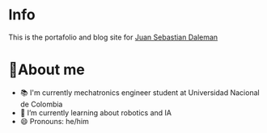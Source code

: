 # Info
This is the portafolio and blog site for [Juan Sebastian Daleman](https://github.com/JSDaleman)

<!--::github{repo="JSDaleman/JSDaleman"}-->

# 📖About me

<!--
- 🔭 I’m currently working on ... 
- 🌱 I’m currently learning ... 
- 👯 I’m looking to collaborate on ... 
- 🤔 I’m looking for help with ... 
- 💬 Ask me about ... 
- 📫 How to reach me: ... 
- 😄 Pronouns: ...
- ⚡ Fun fact: ... 
-->
- 📚 I'm currently mechatronics engineer student at Universidad Nacional de Colombia 
- 🌱 I’m currently learning about robotics and IA 
- 😄 Pronouns: he/him
